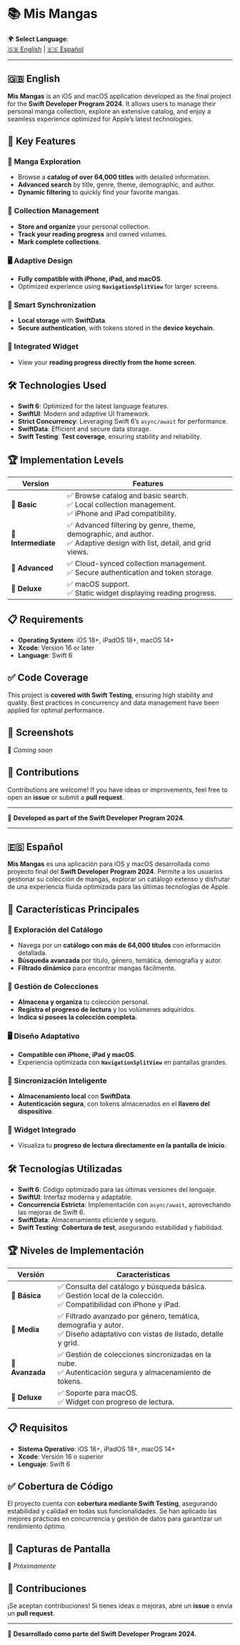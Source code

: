 # 📚 Mis Mangas

🌍 **Select Language**:  
[🇬🇧 English](#english) | [🇪🇸 Español](#español)

---

## 🇬🇧 English

**Mis Mangas** is an iOS and macOS application developed as the final project for the **Swift Developer Program 2024**. It allows users to manage their personal manga collection, explore an extensive catalog, and enjoy a seamless experience optimized for Apple’s latest technologies.

## 🚀 Key Features

### 📖 Manga Exploration
- Browse a **catalog of over 64,000 titles** with detailed information.
- **Advanced search** by title, genre, theme, demographic, and author.
- **Dynamic filtering** to quickly find your favorite mangas.

### 📂 Collection Management
- **Store and organize** your personal collection.
- **Track your reading progress** and owned volumes.
- **Mark complete collections**.

### 🖥️ Adaptive Design
- **Fully compatible with iPhone, iPad, and macOS**.
- Optimized experience using **`NavigationSplitView`** for larger screens.

### 🔄 Smart Synchronization
- **Local storage** with **SwiftData**.
- **Secure authentication**, with tokens stored in the **device keychain**.

### 📲 Integrated Widget
- View your **reading progress directly from the home screen**.

## 🛠️ Technologies Used

- **Swift 6**: Optimized for the latest language features.
- **SwiftUI**: Modern and adaptive UI framework.
- **Strict Concurrency**: Leveraging Swift 6’s `async/await` for performance.
- **SwiftData**: Efficient and secure data storage.
- **Swift Testing**: **Test coverage**, ensuring stability and reliability.

## 🏆 Implementation Levels

| Version | Features |
|---------|---------------|
| 🥉 **Basic** | ✅ Browse catalog and basic search. <br> ✅ Local collection management. <br> ✅ iPhone and iPad compatibility. |
| 🥈 **Intermediate** | ✅ Advanced filtering by genre, theme, demographic, and author. <br> ✅ Adaptive design with list, detail, and grid views. |
| 🥇 **Advanced** | ✅ Cloud-synced collection management. <br> ✅ Secure authentication and token storage. |
| 🏅 **Deluxe** | ✅ macOS support. <br> ✅ Static widget displaying reading progress. |

## 📋 Requirements

- **Operating System**: iOS 18+, iPadOS 18+, macOS 14+
- **Xcode**: Version 16 or later
- **Language**: Swift 6

## ✅ Code Coverage

This project is **covered with Swift Testing**, ensuring high stability and quality. Best practices in concurrency and data management have been applied for optimal performance.

## 🎨 Screenshots

📸 *Coming soon*

## 🤝 Contributions

Contributions are welcome! If you have ideas or improvements, feel free to open an **issue** or submit a **pull request**.

---

🚀 **Developed as part of the Swift Developer Program 2024.**

---

## 🇪🇸 Español

**Mis Mangas** es una aplicación para iOS y macOS desarrollada como proyecto final del **Swift Developer Program 2024**. Permite a los usuarios gestionar su colección de mangas, explorar un catálogo extenso y disfrutar de una experiencia fluida optimizada para las últimas tecnologías de Apple.

## 🚀 Características Principales

### 📖 Exploración del Catálogo
- Navega por un **catálogo con más de 64,000 títulos** con información detallada.
- **Búsqueda avanzada** por título, género, temática, demografía y autor.
- **Filtrado dinámico** para encontrar mangas fácilmente.

### 📂 Gestión de Colecciones
- **Almacena y organiza** tu colección personal.
- **Registra el progreso de lectura** y los volúmenes adquiridos.
- **Indica si posees la colección completa**.

### 🖥️ Diseño Adaptativo
- **Compatible con iPhone, iPad y macOS**.
- Experiencia optimizada con **`NavigationSplitView`** en pantallas grandes.

### 🔄 Sincronización Inteligente
- **Almacenamiento local** con **SwiftData**.
- **Autenticación segura**, con tokens almacenados en el **llavero del dispositivo**.

### 📲 Widget Integrado
- Visualiza tu **progreso de lectura directamente en la pantalla de inicio**.

## 🛠️ Tecnologías Utilizadas

- **Swift 6**: Código optimizado para las últimas versiones del lenguaje.
- **SwiftUI**: Interfaz moderna y adaptable.
- **Concurrencia Estricta**: Implementación con `async/await`, aprovechando las mejoras de Swift 6.
- **SwiftData**: Almacenamiento eficiente y seguro.
- **Swift Testing**: **Cobertura de test**, asegurando estabilidad y fiabilidad.

## 🏆 Niveles de Implementación

| Versión | Características |
|---------|---------------|
| 🥉 **Básica** | ✅ Consulta del catálogo y búsqueda básica. <br> ✅ Gestión local de la colección. <br> ✅ Compatibilidad con iPhone y iPad. |
| 🥈 **Media** | ✅ Filtrado avanzado por género, temática, demografía y autor. <br> ✅ Diseño adaptativo con vistas de listado, detalle y grid. |
| 🥇 **Avanzada** | ✅ Gestión de colecciones sincronizadas en la nube. <br> ✅ Autenticación segura y almacenamiento de tokens. |
| 🏅 **Deluxe** | ✅ Soporte para macOS. <br> ✅ Widget con progreso de lectura. |

## 📋 Requisitos

- **Sistema Operativo**: iOS 18+, iPadOS 18+, macOS 14+
- **Xcode**: Versión 16 o superior
- **Lenguaje**: Swift 6

## ✅ Cobertura de Código

El proyecto cuenta con **cobertura mediante Swift Testing**, asegurando estabilidad y calidad en todas sus funcionalidades. Se han aplicado las mejores prácticas en concurrencia y gestión de datos para garantizar un rendimiento óptimo.

## 🎨 Capturas de Pantalla

📸 *Próximamente*

## 🤝 Contribuciones

¡Se aceptan contribuciones! Si tienes ideas o mejoras, abre un **issue** o envía un **pull request**.

---

🚀 **Desarrollado como parte del Swift Developer Program 2024.**
